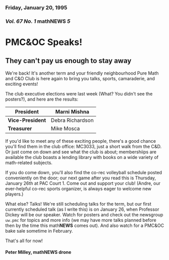 ### Friday, January 20, 1995
### *Vol. 67 No. 1* math**NEWS**  *5*
# PMC&OC Speaks!
## They can't pay us enough to stay away
We're back! It's another term and your friendly neighbourhood Pure Math and C&O Club is here again to bring you talks, sports, camaraderie, and exciting events!

The club executive elections were last week (What? You didn't see the posters?), and here are the results:

|**President**|Marni Mishna|
|---|---|
|**Vice-President**|Debra Richardson|
|**Treasurer**|Mike Mosca|

If you'd like to meet any of these exciting people, there's a good chance you'll find them in the club office: MC3033, just a short walk from the C&D. Or just come on down and see what the club is about; membershiips are available the club boasts a lending library with books on a wide variety of math-related subjects.

If you do come down, you'll also find the co-rec volleyball schedule posted conveniently on the door; our next game after you read this is Thursday, January 26th at PAC Court 1. Come out and support your club! (Andre, our ever-helpful co-rec sports organizer, is always eager to welcome new players.)

What else? Talks! We're still scheduling talks for the term, but our first currently scheduled talk (as I write this) is on January 26, when Professor Dickey will be our speaker. Watch for posters and check out the newsgroup `uw.pmc` for topics and more info (we may have more talks planned before then by the time this math**NEWS** comes out). And also watch for a PMC&OC bake sale sometime in February.

That's all for now!

#### Peter Milley, math**NEWS** drone
